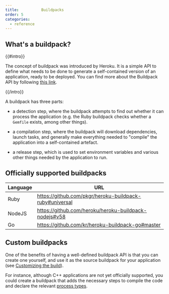 ```yaml
---
title:          Buildpacks
order: 5
categories:
  - reference
---
```


## What's a buildpack?

{{#intro}}

The concept of buildpack was introduced by Heroku. It is a simple API to define what needs to be done to generate a self-contained version of an application, ready to be deployed. You can find more about the Buildpack API  by following [this link](https://devcenter.heroku.com/articles/buildpack-api).

{{/intro}}

A buildpack has three parts:

* a detection step, where the buildpack attempts to find out whether it can process the application (e.g. the Ruby buildpack checks whether a `Gemfile` exists, among other things).

* a compilation step, where the buildpack will download dependencies, launch tasks, and generally make everything needed to "compile" the application into a self-contained artefact.

* a release step, which is used to set environment variables and various other things needed by the application to run.

## Officially supported buildpacks

Language | URL
--- | --- 
Ruby | https://github.com/pkgr/heroku-buildpack-ruby#universal
NodeJS | https://github.com/heroku/heroku-buildpack-nodejs#v58
Go | https://github.com/kr/heroku-buildpack-go#master

## Custom buildpacks

One of the benefits of having a well-defined buildpack API is that you can create one yourself, and use it as the source buildpack for your application (see [Customizing the build][pkgr-yml-buildpack]).

For instance, although C++ applications are not yet officially supported, you could create a buildpack that adds the necessary steps to compile the code and declare the relevant [process types][procfile].

[procfile]: ../procfile
[pkgr-yml-buildpack]: ../customizing-the-build/#buildpack
